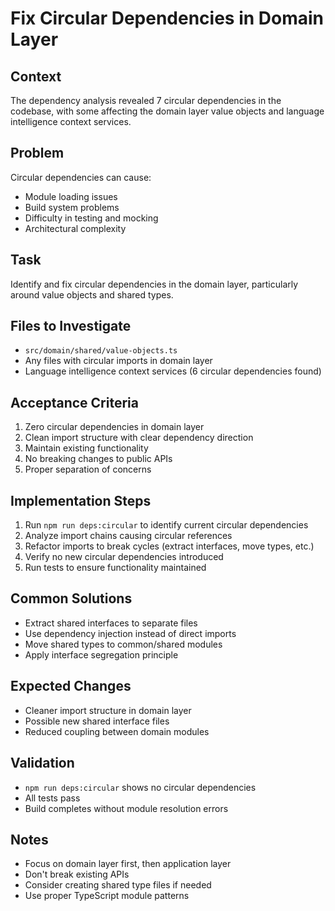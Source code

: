 # Fix Circular Dependencies in Domain Layer

## Context
The dependency analysis revealed 7 circular dependencies in the codebase, with some affecting the domain layer value objects and language intelligence context services.

## Problem
Circular dependencies can cause:
- Module loading issues
- Build system problems
- Difficulty in testing and mocking
- Architectural complexity

## Task
Identify and fix circular dependencies in the domain layer, particularly around value objects and shared types.

## Files to Investigate
- `src/domain/shared/value-objects.ts`
- Any files with circular imports in domain layer
- Language intelligence context services (6 circular dependencies found)

## Acceptance Criteria
1. Zero circular dependencies in domain layer
2. Clean import structure with clear dependency direction
3. Maintain existing functionality
4. No breaking changes to public APIs
5. Proper separation of concerns

## Implementation Steps
1. Run `npm run deps:circular` to identify current circular dependencies
2. Analyze import chains causing circular references
3. Refactor imports to break cycles (extract interfaces, move types, etc.)
4. Verify no new circular dependencies introduced
5. Run tests to ensure functionality maintained

## Common Solutions
- Extract shared interfaces to separate files
- Use dependency injection instead of direct imports
- Move shared types to common/shared modules
- Apply interface segregation principle

## Expected Changes
- Cleaner import structure in domain layer
- Possible new shared interface files
- Reduced coupling between domain modules

## Validation
- `npm run deps:circular` shows no circular dependencies
- All tests pass
- Build completes without module resolution errors

## Notes
- Focus on domain layer first, then application layer
- Don't break existing APIs
- Consider creating shared type files if needed
- Use proper TypeScript module patterns